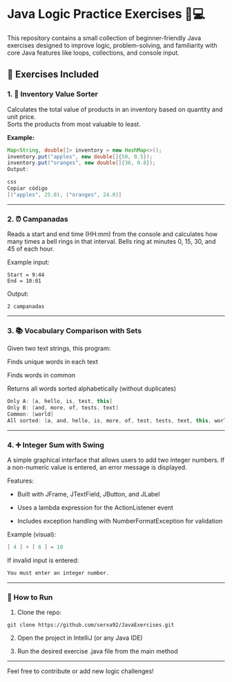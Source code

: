 # Java Logic Practice Exercises 🧠💻

This repository contains a small collection of beginner-friendly Java exercises designed to improve logic, problem-solving, and familiarity with core Java features like loops, collections, and console input.

## 📂 Exercises Included

### 1. 🧺 Inventory Value Sorter

Calculates the total value of products in an inventory based on quantity and unit price.  
Sorts the products from most valuable to least.

**Example:**

```java
Map<String, double[]> inventory = new HashMap<>();
inventory.put("apples", new double[]{50, 0.5});
inventory.put("oranges", new double[]{30, 0.8});
Output:

css
Copiar código
[("apples", 25.0), ("oranges", 24.0)]
```
---
### 2. ⏰ Campanadas
Reads a start and end time (HH:mm) from the console and calculates how many times a bell rings in that interval.
Bells ring at minutes 0, 15, 30, and 45 of each hour.

Example input:


```
Start = 9:44  
End = 10:01
```
Output:
```
2 campanadas
```
---
### 3. 📚 Vocabulary Comparison with Sets
Given two text strings, this program:

Finds unique words in each text

Finds words in common

Returns all words sorted alphabetically (without duplicates)

```java
Only A: [a, hello, is, test, this]
Only B: [and, more, of, tests, text]
Common: [world]
All sorted: [a, and, hello, is, more, of, test, tests, text, this, world]
```
---
### 4. ➕ Integer Sum with Swing

A simple graphical interface that allows users to add two integer numbers.
If a non-numeric value is entered, an error message is displayed.

Features:

- Built with JFrame, JTextField, JButton, and JLabel

- Uses a lambda expression for the ActionListener event

- Includes exception handling with NumberFormatException for validation

Example (visual):
```java
[ 4 ] + [ 6 ] = 10
```

If invalid input is entered:
```java
You must enter an integer number.
```
---

### 🚀 How to Run
1. Clone the repo:
```
git clone https://github.com/serxa92/JavaExercises.git
```
2. Open the project in IntelliJ (or any Java IDE)

3. Run the desired exercise .java file from the main method

---
Feel free to contribute or add new logic challenges! 

